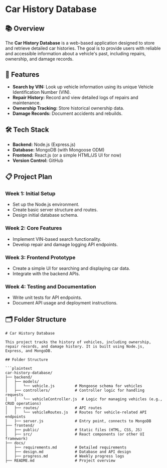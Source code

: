 # Car History Database  

## 📚 Overview  
The **Car History Database** is a web-based application designed to store and retrieve detailed car histories. The goal is to provide users with reliable and accessible information about a vehicle's past, including repairs, ownership, and damage records.  

## 🚀 Features  
- **Search by VIN:** Look up vehicle information using its unique Vehicle Identification Number (VIN).  
- **Repair History:** Record and view detailed logs of repairs and maintenance.  
- **Ownership Tracking:** Store historical ownership data.  
- **Damage Records:** Document accidents and rebuilds.  

## 🛠 Tech Stack  
- **Backend:** Node.js (Express.js)  
- **Database:** MongoDB (with Mongoose ODM)  
- **Frontend:** React.js (or a simple HTML/JS UI for now)  
- **Version Control:** GitHub  

## 📋 Project Plan  
### Week 1: Initial Setup  
- Set up the Node.js environment.  
- Create basic server structure and routes.  
- Design initial database schema.  

### Week 2: Core Features  
- Implement VIN-based search functionality.  
- Develop repair and damage logging API endpoints.  

### Week 3: Frontend Prototype  
- Create a simple UI for searching and displaying car data.  
- Integrate with the backend APIs.  

### Week 4: Testing and Documentation  
- Write unit tests for API endpoints.  
- Document API usage and deployment instructions.  

## 🗂 Folder Structure  
```plaintext
# Car History Database

This project tracks the history of vehicles, including ownership, repair records, and damage history. It is built using Node.js, Express, and MongoDB.

## Folder Structure

```plaintext
car-history-database/  
├── backend/  
│   ├── models/  
│   │   └── vehicle.js         # Mongoose schema for vehicles  
│   ├── controllers/           # Controller logic for handling requests  
│   │   └── vehicleController.js  # Logic for managing vehicles (e.g., CRUD operations)  
│   ├── routes/                # API routes  
│   │   └── vehicleRoutes.js   # Routes for vehicle-related API endpoints  
│   ├── server.js              # Entry point, connects to MongoDB  
├── frontend/  
│   ├── public/                # Static files (HTML, CSS, JS)  
│   ├── src/                   # React components (or other UI framework)  
├── docs/  
│   ├── requirements.md        # Detailed requirements  
│   ├── design.md              # Database and API design  
│   ├── progress.md            # Weekly progress logs  
├── README.md                  # Project overview  
